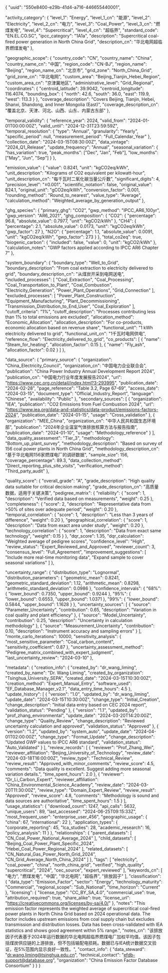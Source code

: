 {
  "uuid": "550e8400-e29b-41d4-a716-446655440001",
  
  "activity_category": {
    "level_1": "Energy",
    "level_1_cn": "能源",
    "level_2": "Electricity",
    "level_2_cn": "电力",
    "level_3": "Coal_Power",
    "level_3_cn": "燃煤发电",
    "level_4": "Supercritical",
    "level_4_cn": "超临界",
    "standard_code": "EN.EL.CO.SC",
    "ipcc_category": "1A1a",
    "description": "Supercritical coal-fired power generation in North China Grid",
    "description_cn": "华北电网超临界燃煤发电"
  },
  
  "geographic_scope": {
    "country_code": "CN",
    "country_name": "China",
    "country_name_cn": "中国",
    "region_code": "CN-BJ",
    "region_name": "Beijing",
    "region_name_cn": "北京市",
    "grid_zone": "North_China_Grid",
    "grid_zone_cn": "华北电网",
    "custom_area": "Beijing_Tianjin_Hebei_Region",
    "custom_area_cn": "京津冀地区",
    "administrative_level": "Grid_Regional",
    "coordinates": {
      "centroid_latitude": 39.9042,
      "centroid_longitude": 116.4074,
      "bounding_box": {
        "north": 42.6,
        "south": 36.0,
        "east": 119.9,
        "west": 113.3
      }
    },
    "coverage_description": "Covers Beijing, Tianjin, Hebei, Shanxi, Shandong, and Inner Mongolia (East)",
    "coverage_description_cn": "覆盖北京、天津、河北、山西、山东、内蒙古东部"
  },
  
  "temporal_validity": {
    "reference_year": 2024,
    "valid_from": "2024-01-01T00:00:00Z",
    "valid_until": "2024-12-31T23:59:59Z",
    "temporal_resolution": {
      "type": "Annual",
      "granularity": "Yearly",
      "specific_period": null,
      "measurement_period": "Full_Calendar_Year"
    },
    "collection_date": "2024-03-15T08:30:00Z",
    "data_vintage": "2024_Q1_Release",
    "update_frequency": "Annual",
    "seasonal_variation": {
      "has_variation": true,
      "peak_months": ["Dec", "Jan", "Feb"],
      "low_months": ["May", "Jun", "Sep"]
    }
  },
  
  "emission_value": {
    "value": 0.8241,
    "unit": "kgCO2eq/kWh",
    "unit_description": "Kilograms of CO2 equivalent per kilowatt-hour",
    "unit_description_cn": "每千瓦时二氧化碳当量公斤数",
    "significant_digits": 4,
    "precision_level": "±0.001",
    "scientific_notation": false,
    "original_value": 824.1,
    "original_unit": "gCO2eq/kWh",
    "conversion_factor": 0.001,
    "rounding_method": "Round_to_nearest",
    "value_type": "Average",
    "calculation_method": "Weighted_average_by_generation_output"
  },
  
  "ghg_species": {
    "primary_ghg": "CO2",
    "gwp_method": "IPCC_AR6_100yr",
    "gwp_version": "AR6_2021",
    "ghg_composition": {
      "CO2": {
        "percentage": 96.8,
        "absolute_value": 0.7977,
        "unit": "kgCO2/kWh"
      },
      "CH4": {
        "percentage": 2.1,
        "absolute_value": 0.0173,
        "unit": "kgCO2eq/kWh",
        "gwp_factor": 27
      },
      "N2O": {
        "percentage": 1.1,
        "absolute_value": 0.0091,
        "unit": "kgCO2eq/kWh",
        "gwp_factor": 273
      }
    },
    "total_co2eq": true,
    "biogenic_carbon": {
      "included": false,
      "value": 0,
      "unit": "kgCO2/kWh"
    },
    "calculation_notes": "GWP factors applied according to IPCC AR6 Chapter 7"
  },
  
  "system_boundary": {
    "boundary_type": "Well_to_Grid",
    "boundary_description": "From coal extraction to electricity delivered to grid",
    "boundary_description_cn": "从煤炭开采到电网送电",
    "included_processes": [
      "Coal_Extraction",
      "Coal_Processing",
      "Coal_Transportation_to_Plant",
      "Coal_Combustion",
      "Electricity_Generation",
      "Power_Plant_Operations",
      "Grid_Connection"
    ],
    "excluded_processes": [
      "Power_Plant_Construction",
      "Equipment_Manufacturing",
      "Plant_Decommissioning",
      "Transmission_Distribution_to_End_User",
      "Coal_Exploration"
    ],
    "cutoff_criteria": "1%",
    "cutoff_description": "Processes contributing less than 1% to total emissions are excluded",
    "allocation_method": "Economic_Allocation",
    "allocation_description": "For co-products, economic allocation based on revenue share",
    "functional_unit": "1 kWh electricity delivered to grid",
    "functional_unit_cn": "1千瓦时电网供电",
    "reference_flow": "Electricity_delivered_to_grid",
    "co_products": [
      {
        "name": "Steam_for_heating",
        "allocation_factor": 0.15
      },
      {
        "name": "Fly_ash",
        "allocation_factor": 0.02
      }
    ]
  },
  
  "data_source": {
    "primary_source": {
      "organization": "China_Electricity_Council",
      "organization_cn": "中国电力企业联合会",
      "publication": "China Power Industry Annual Development Report 2024",
      "publication_cn": "中国电力行业年度发展报告2024",
      "url": "https://www.cec.org.cn/detail/index.html?3-293995",
      "publication_date": "2024-02-28",
      "page_reference": "Table 3.2, Page 67-69",
      "access_date": "2024-03-15",
      "document_type": "Official_Industry_Report",
      "language": "Chinese",
      "availability": "Public"
    },
    "secondary_sources": [
      {
        "organization": "IEA",
        "publication": "CO2 Emissions from Fuel Combustion 2024",
        "url": "https://www.iea.org/data-and-statistics/data-product/emissions-factors-2024",
        "publication_date": "2024-01-15",
        "usage": "Cross_validation"
      },
      {
        "organization": "MEE_China",
        "organization_cn": "中华人民共和国生态环境部",
        "publication": "2024年企业温室气体排放核算方法与报告指南",
        "publication_date": "2024-01-10",
        "usage": "Methodology_reference"
      }
    ],
    "data_quality_assessment": "Tier_3",
    "methodology": "Bottom_up_plant_survey",
    "methodology_description": "Based on survey of 156 coal power plants in North China Grid",
    "methodology_description_cn": "基于华北电网156家燃煤电厂的调研数据",
    "sample_size": 156,
    "coverage_percentage": 89.3,
    "data_collection_method": "Direct_reporting_plus_site_visits",
    "verification_method": "Third_party_audit"
  },
  
  "quality_score": {
    "overall_grade": "A",
    "grade_description": "High quality data suitable for critical decision making",
    "grade_description_cn": "高质量数据，适用于关键决策",
    "pedigree_matrix": {
      "reliability": {
        "score": 1,
        "description": "Verified data based on measurements",
        "weight": 0.25
      },
      "completeness": {
        "score": 2,
        "description": "Representative data from >50% of sites over adequate period",
        "weight": 0.20
      },
      "temporal_correlation": {
        "score": 1,
        "description": "Less than 3 years of difference",
        "weight": 0.20
      },
      "geographical_correlation": {
        "score": 1,
        "description": "Data from exact area under study",
        "weight": 0.20
      },
      "technology_correlation": {
        "score": 1,
        "description": "Data from exact same technology",
        "weight": 0.15
      }
    },
    "dqr_score": 1.35,
    "dqr_calculation": "Weighted average of pedigree scores",
    "confidence_level": "High",
    "review_status": "Expert_Reviewed_and_Approved",
    "reviewer_count": 3,
    "consensus_level": "Full_Agreement",
    "improvement_suggestions": [
      "Include more real-time monitoring data",
      "Expand sample to cover seasonal variations"
    ]
  },
  
  "uncertainty_range": {
    "distribution_type": "Lognormal",
    "distribution_parameters": {
      "geometric_mean": 0.8241,
      "geometric_standard_deviation": 1.12,
      "arithmetic_mean": 0.8298,
      "arithmetic_standard_deviation": 0.0986
    },
    "confidence_intervals": {
      "68%": {
        "lower_bound": 0.7350,
        "upper_bound": 0.9244
      },
      "95%": {
        "lower_bound": 0.6553,
        "upper_bound": 1.0371
      },
      "99%": {
        "lower_bound": 0.5844,
        "upper_bound": 1.1628
      }
    },
    "uncertainty_sources": [
      {
        "source": "Parameter_Uncertainty",
        "contribution": 0.65,
        "description": "Variation in coal quality and plant efficiency"
      },
      {
        "source": "Model_Uncertainty", 
        "contribution": 0.25,
        "description": "Uncertainty in calculation methodology"
      },
      {
        "source": "Measurement_Uncertainty",
        "contribution": 0.10,
        "description": "Instrument accuracy and sampling errors"
      }
    ],
    "monte_carlo_iterations": 10000,
    "sensitivity_analysis": {
      "most_sensitive_parameter": "Coal_carbon_content",
      "sensitivity_coefficient": 0.87
    },
    "uncertainty_assessment_method": "Pedigree_matrix_combined_with_expert_judgment",
    "last_uncertainty_review": "2024-03-10"
  },
  
  "metadata": {
    "creation_info": {
      "created_by": "dr_wang_liming",
      "created_by_name": "Dr. Wang Liming",
      "created_by_organization": "Tsinghua_University_SEPA",
      "created_date": "2024-03-15T10:30:00Z",
      "creation_method": "Expert_Manual_Entry",
      "software_used": "EF_Database_Manager_v2.1",
      "data_entry_time_hours": 4.5
    },
    "update_history": [
      {
        "version": "1.0",
        "updated_by": "dr_wang_liming", 
        "update_date": "2024-03-15T10:30:00Z",
        "change_type": "Initial_Creation",
        "change_description": "Initial data entry based on CEC 2024 report",
        "validation_status": "Pending"
      },
      {
        "version": "1.1",
        "updated_by": "prof_zhang_environmental",
        "update_date": "2024-03-20T14:20:00Z", 
        "change_type": "Quality_Review",
        "change_description": "Reviewed uncertainty calculation and approved",
        "validation_status": "Approved"
      },
      {
        "version": "1.2",
        "updated_by": "system_auto",
        "update_date": "2024-04-01T02:00:00Z",
        "change_type": "Format_Update", 
        "change_description": "Updated GWP values to IPCC AR6 standard",
        "validation_status": "Auto_Validated"
      }
    ],
    "review_records": [
      {
        "reviewer": "Prof_Zhang_Wei",
        "reviewer_affiliation": "Beijing_University_of_Technology",
        "review_date": "2024-03-18T16:00:00Z",
        "review_type": "Technical_Review",
        "review_result": "Approved_with_minor_comments",
        "review_score": 4.5,
        "comments": "Data quality is excellent. Suggest adding more seasonal variation details.",
        "time_spent_hours": 2.0
      },
      {
        "reviewer": "Dr_Li_Carbon_Expert",
        "reviewer_affiliation": "China_Environmental_Science_Academy", 
        "review_date": "2024-03-20T11:30:00Z",
        "review_type": "Domain_Expert_Review",
        "review_result": "Approved",
        "review_score": 4.8,
        "comments": "Methodology is sound and data sources are authoritative",
        "time_spent_hours": 1.5
      }
    ],
    "usage_statistics": {
      "download_count": 1247,
      "api_calls": 5632,
      "unique_users": 89,
      "last_accessed": "2024-06-25T09:15:33Z",
      "most_frequent_user": "enterprise_user_456",
      "geographic_usage": {
        "china": 67,
        "international": 22
      },
      "application_types": {
        "corporate_reporting": 45,
        "lca_studies": 28,
        "academic_research": 16,
        "policy_analysis": 11
      }
    },
    "relationships": {
      "parent_datasets": [
        "CN_Coal_Power_National_Average_2024"
      ],
      "child_datasets": [
        "Beijing_Coal_Power_Plant_Specific_2024",
        "Hebei_Coal_Power_Regional_2024"
      ],
      "related_datasets": [
        "CN_Natural_Gas_Power_North_Grid_2024",
        "CN_Grid_Average_North_China_2024"
      ]
    },
    "tags": [
      "electricity",
      "coal_power", 
      "china",
      "north_china_grid",
      "verified",
      "high_quality",
      "supercritical",
      "2024",
      "cec_source",
      "expert_reviewed"
    ],
    "keywords_cn": [
      "电力",
      "燃煤发电",
      "中国", 
      "华北电网",
      "超临界",
      "排放因子"
    ],
    "classification": {
      "data_type": "Emission_Factor",
      "sector": "Energy",
      "technology_maturity": "Commercial",
      "regional_scope": "Sub_National",
      "time_horizon": "Current"
    },
    "licensing": {
      "license_type": "CC_BY_SA_4.0",
      "commercial_use": true,
      "attribution_required": true,
      "share_alike": true,
      "license_url": "https://creativecommons.org/licenses/by-sa/4.0/"
    },
    "notes": "This emission factor represents the weighted average of supercritical coal-fired power plants in North China Grid based on 2024 operational data. The factor includes upstream emissions from coal supply chain but excludes transmission and distribution losses. Data has been cross-validated with IEA statistics and shows good agreement within 5% range.",
    "notes_cn": "该排放因子代表基于2024年运行数据的华北电网超临界燃煤电厂加权平均值。该因子包括煤炭供应链的上游排放，但不包括输配电损耗。数据已与IEA统计数据交叉验证，在5%范围内显示良好一致性。",
    "contact_info": {
      "data_steward": "dr.wang.liming@tsinghua.edu.cn",
      "technical_contact": "efdb-support@database.org",
      "organization": "China Emission Factor Database Consortium"
    }
  }
}